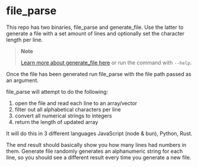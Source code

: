 # file_parse

This repo has two binaries, file_parse and generate_file. Use the latter to generate a file with
a set amount of lines and optionally set the character length per line.

> **Note**
>
> [Learn more about generate_file here](https://github.com/thesandybridge/random_file#readme) or run the command with `--help`.

Once the file has been generated run file_parse with the file path passed as an argument.

file_parse will attempt to do the following:

1. open the file and read each line to an array/vector
2. filter out all alphabetical characters per line
3. convert all numerical strings to integers
4. return the length of updated array

It will do this in 3 different languages JavaScript (node & bun), Python, Rust.

The end result should basically show you how many lines had numbers in them.
Generate file randomly generates an alphanumeric string for each line, so you should
see a different result every time you generate a new file.



